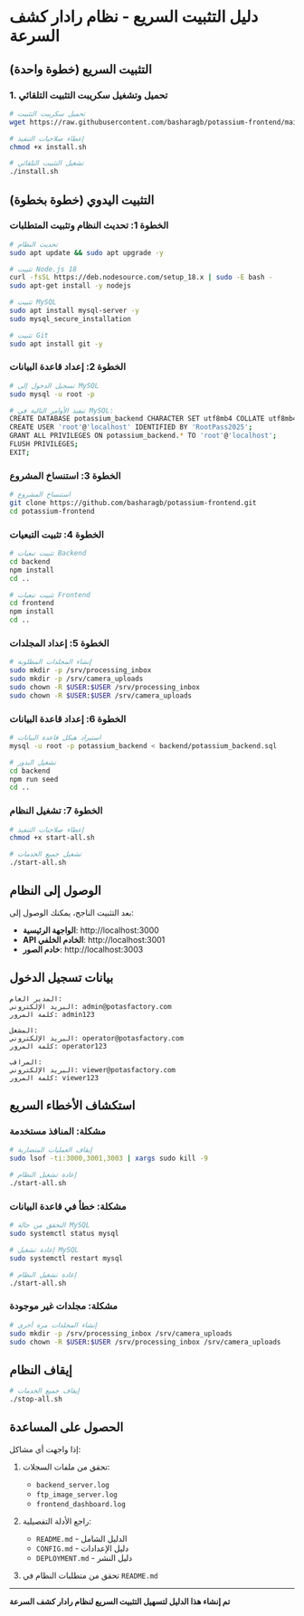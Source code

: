 # دليل التثبيت السريع - نظام رادار كشف السرعة

## التثبيت السريع (خطوة واحدة)

### 1. تحميل وتشغيل سكريبت التثبيت التلقائي
```bash
# تحميل سكريبت التثبيت
wget https://raw.githubusercontent.com/basharagb/potassium-frontend/main/install.sh

# إعطاء صلاحيات التنفيذ
chmod +x install.sh

# تشغيل التثبيت التلقائي
./install.sh
```

## التثبيت اليدوي (خطوة بخطوة)

### الخطوة 1: تحديث النظام وتثبيت المتطلبات
```bash
# تحديث النظام
sudo apt update && sudo apt upgrade -y

# تثبيت Node.js 18
curl -fsSL https://deb.nodesource.com/setup_18.x | sudo -E bash -
sudo apt-get install -y nodejs

# تثبيت MySQL
sudo apt install mysql-server -y
sudo mysql_secure_installation

# تثبيت Git
sudo apt install git -y
```

### الخطوة 2: إعداد قاعدة البيانات
```bash
# تسجيل الدخول إلى MySQL
sudo mysql -u root -p

# تنفيذ الأوامر التالية في MySQL:
CREATE DATABASE potassium_backend CHARACTER SET utf8mb4 COLLATE utf8mb4_unicode_ci;
CREATE USER 'root'@'localhost' IDENTIFIED BY 'RootPass2025';
GRANT ALL PRIVILEGES ON potassium_backend.* TO 'root'@'localhost';
FLUSH PRIVILEGES;
EXIT;
```

### الخطوة 3: استنساخ المشروع
```bash
# استنساخ المشروع
git clone https://github.com/basharagb/potassium-frontend.git
cd potassium-frontend
```

### الخطوة 4: تثبيت التبعيات
```bash
# تثبيت تبعيات Backend
cd backend
npm install
cd ..

# تثبيت تبعيات Frontend
cd frontend
npm install
cd ..
```

### الخطوة 5: إعداد المجلدات
```bash
# إنشاء المجلدات المطلوبة
sudo mkdir -p /srv/processing_inbox
sudo mkdir -p /srv/camera_uploads
sudo chown -R $USER:$USER /srv/processing_inbox
sudo chown -R $USER:$USER /srv/camera_uploads
```

### الخطوة 6: إعداد قاعدة البيانات
```bash
# استيراد هيكل قاعدة البيانات
mysql -u root -p potassium_backend < backend/potassium_backend.sql

# تشغيل البذور
cd backend
npm run seed
cd ..
```

### الخطوة 7: تشغيل النظام
```bash
# إعطاء صلاحيات التنفيذ
chmod +x start-all.sh

# تشغيل جميع الخدمات
./start-all.sh
```

## الوصول إلى النظام

بعد التثبيت الناجح، يمكنك الوصول إلى:

- **الواجهة الرئيسية**: http://localhost:3000
- **API الخادم الخلفي**: http://localhost:3001  
- **خادم الصور**: http://localhost:3003

## بيانات تسجيل الدخول

```
المدير العام:
البريد الإلكتروني: admin@potasfactory.com
كلمة المرور: admin123

المشغل:
البريد الإلكتروني: operator@potasfactory.com
كلمة المرور: operator123

المراقب:
البريد الإلكتروني: viewer@potasfactory.com
كلمة المرور: viewer123
```

## استكشاف الأخطاء السريع

### مشكلة: المنافذ مستخدمة
```bash
# إيقاف العمليات المتضاربة
sudo lsof -ti:3000,3001,3003 | xargs sudo kill -9

# إعادة تشغيل النظام
./start-all.sh
```

### مشكلة: خطأ في قاعدة البيانات
```bash
# التحقق من حالة MySQL
sudo systemctl status mysql

# إعادة تشغيل MySQL
sudo systemctl restart mysql

# إعادة تشغيل النظام
./start-all.sh
```

### مشكلة: مجلدات غير موجودة
```bash
# إنشاء المجلدات مرة أخرى
sudo mkdir -p /srv/processing_inbox /srv/camera_uploads
sudo chown -R $USER:$USER /srv/processing_inbox /srv/camera_uploads
```

## إيقاف النظام
```bash
# إيقاف جميع الخدمات
./stop-all.sh
```

## الحصول على المساعدة

إذا واجهت أي مشاكل:

1. تحقق من ملفات السجلات:
   - `backend_server.log`
   - `ftp_image_server.log` 
   - `frontend_dashboard.log`

2. راجع الأدلة التفصيلية:
   - `README.md` - الدليل الشامل
   - `CONFIG.md` - دليل الإعدادات
   - `DEPLOYMENT.md` - دليل النشر

3. تحقق من متطلبات النظام في `README.md`

---

**تم إنشاء هذا الدليل لتسهيل التثبيت السريع لنظام رادار كشف السرعة**
